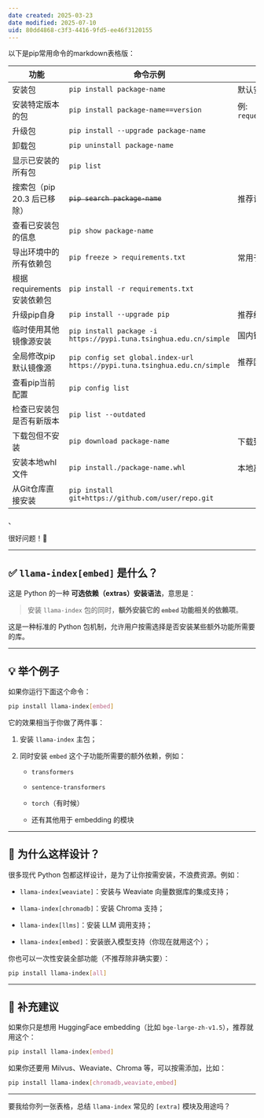 ```yaml
---
date created: 2025-03-23
date modified: 2025-07-10
uid: 80dd4868-c3f3-4416-9fd5-ee46f3120155
---
```


以下是pip常用命令的markdown表格版：

| 功能                    | 命令示例                                                                       | 备注                                 |
| --------------------- | -------------------------------------------------------------------------- | ---------------------------------- |
| 安装包                   | `pip install package-name`                                                 | 默认安装最新版                            |
| 安装特定版本的包              | `pip install package-name==version`                                        | 例: `requests==2.28.1`              |
| 升级包                   | `pip install --upgrade package-name`                                       |                                    |
| 卸载包                   | `pip uninstall package-name`                                               |                                    |
| 显示已安装的所有包             | `pip list`                                                                 |                                    |
| 搜索包（pip 20.3 后已移除）| ~~`pip search package-name`~~                                              | 推荐访问 [pypi.org](https://pypi.org/) |
| 查看已安装包的信息             | `pip show package-name`                                                    |                                    |
| 导出环境中的所有依赖包           | `pip freeze > requirements.txt`                                            | 常用于环境复现                            |
| 根据 requirements 安装依赖包 | `pip install -r requirements.txt`                                          |                                    |
| 升级pip自身               | `pip install --upgrade pip`                                                | 推荐经常升级                             |
| 临时使用其他镜像源安装           | `pip install package -i https://pypi.tuna.tsinghua.edu.cn/simple`          | 国内镜像源示例                            |
| 全局修改pip默认镜像源          | `pip config set global.index-url https://pypi.tuna.tsinghua.edu.cn/simple` | 推荐国内用户使用                           |
| 查看pip当前配置             | `pip config list`                                                          |                                    |
| 检查已安装包是否有新版本          | `pip list --outdated`                                                      |                                    |
| 下载包但不安装               | `pip download package-name`                                                | 下载到当前目录                            |
| 安装本地whl文件             | `pip install./package-name.whl`                                           | 本地离线安装                             |
| 从Git仓库直接安装            | `pip install git+https://github.com/user/repo.git`                         |                                    |

、

很好问题！🎯

---

## ✅ `llama-index[embed]` 是什么？

这是 Python 的一种 **可选依赖（extras）安装语法**，意思是：

> 安装 `llama-index` 包的同时，**额外安装它的 `embed` 功能相关的依赖项**。

这是一种标准的 Python 包机制，允许用户按需选择是否安装某些额外功能所需要的库。

---

## 💡 举个例子

如果你运行下面这个命令：

```bash
pip install llama-index[embed]
```

它的效果相当于你做了两件事：

1. 安装 `llama-index` 主包；
    
2. 同时安装 `embed` 这个子功能所需要的额外依赖，例如：
    
    - `transformers`
        
    - `sentence-transformers`
        
    - `torch`（有时候）
        
    - 还有其他用于 embedding 的模块
        

---

## 🧠 为什么这样设计？

很多现代 Python 包都这样设计，是为了让你按需安装，不浪费资源。例如：

- `llama-index[weaviate]`：安装与 Weaviate 向量数据库的集成支持；
    
- `llama-index[chromadb]`：安装 Chroma 支持；
    
- `llama-index[llms]`：安装 LLM 调用支持；
    
- `llama-index[embed]`：安装嵌入模型支持（你现在就用这个）；
    

你也可以一次性安装全部功能（不推荐除非确实要）：

```bash
pip install llama-index[all]
```

---

## 🔧 补充建议

如果你只是想用 HuggingFace embedding（比如 `bge-large-zh-v1.5`），推荐就用这个：

```bash
pip install llama-index[embed]
```

如果你还要用 Milvus、Weaviate、Chroma 等，可以按需添加，比如：

```bash
pip install llama-index[chromadb,weaviate,embed]
```

---

要我给你列一张表格，总结 `llama-index` 常见的 `[extra]` 模块及用途吗？
